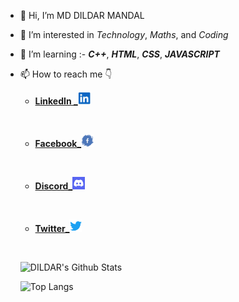 
- 👋 Hi, I’m MD DILDAR MANDAL
- 👀 I’m interested in *Technology*, *Maths*, and *Coding*
- 🌱 I’m learning :- **_C++_**, **_HTML_**, **_CSS_**, **_JAVASCRIPT_**
- 📫 How to reach me 👇
    - [**LinkedIn _**](https://www.linkedin.com/in/md-dildar-mandal-837048199)<img src="img/lin.jpg" height="20" width ="20"/>
    <p>&nbsp;</p>

    - [**Facebook_**](https://www.facebook.com/mandaldildar1)<img src="img/fb.png" height="20" width ="20"/>
    
    <p>&nbsp;</p>

    - [**Discord_**](https://discord.gg/yu4raMqA9W)<img src="img/disco.png" height="20" width ="20"/>
    <p>&nbsp;</p>
    
    - [**Twitter_**](https://twitter.com/MandalDildar?t=GYnbbL7Eda4FVgsmj4MuAQ&s=08)<img src="img/twit.png" height="20" width ="20"/>
    <p>&nbsp;</p>
    
    
    ![**DILDAR's** **Github** **Stats**](https://github-readme-stats.vercel.app/api?username=MD-DILDAR-MANDAL&count_private=true&show_icons=true&theme=radical&hide_rank=false)
    
    ![Top Langs](https://github-readme-stats.vercel.app/api/top-langs/?username=MD-DILDAR-MANDAL)